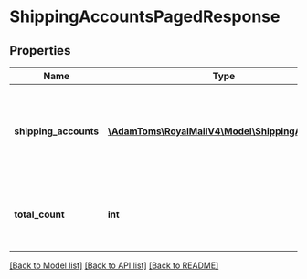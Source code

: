 # ShippingAccountsPagedResponse

## Properties
Name | Type | Description | Notes
------------ | ------------- | ------------- | -------------
**shipping_accounts** | [**\AdamToms\RoyalMailV4\Model\ShippingAccount[]**](ShippingAccount.md) | Shipping Accounts &lt;br /&gt;The shipping accounts for the requested page only. | 
**total_count** | **int** | Total Count &lt;br /&gt;The total number of accounts available | 

[[Back to Model list]](../../README.md#documentation-for-models) [[Back to API list]](../../README.md#documentation-for-api-endpoints) [[Back to README]](../../README.md)

